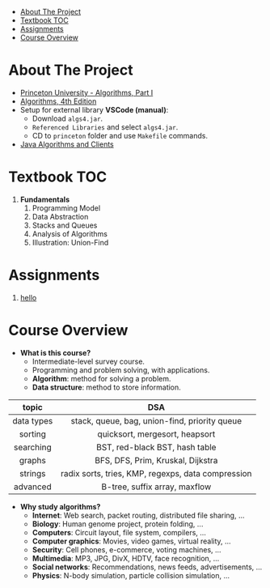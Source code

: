 - [About The Project](#about-the-project)
- [Textbook TOC](#textbook-toc)
- [Assignments](#assignments)
- [Course Overview](#course-overview)

# About The Project

- [Princeton University - Algorithms, Part I](https://www.coursera.org/learn/algorithms-part1)
- [Algorithms, 4th Edition](https://algs4.cs.princeton.edu/home/)
- Setup for external library **VSCode (manual)**:
  - Download `algs4.jar`.
  - `Referenced Libraries` and select `algs4.jar`.
  - CD to `princeton` folder and use `Makefile` commands.
- [Java Algorithms and Clients](https://algs4.cs.princeton.edu/code/)

# Textbook TOC

<ol>
  <li><strong>Fundamentals</strong>
    <ol>
      <li>Programming Model</li>
      <li>Data Abstraction</li>
      <li>Stacks and Queues</li>
      <li>Analysis of Algorithms</li>
      <li>Illustration: Union-Find</li>
    </ol>
  </li>
</ol>

# Assignments

1. [hello](https://coursera.cs.princeton.edu/algs4/assignments/hello/specification.php)

# Course Overview

- **What is this course?**
  - Intermediate-level survey course.
  - Programming and problem solving, with applications.
  - **Algorithm**: method for solving a problem.
  - **Data structure**: method to store information.

|   topic    |                        DSA                         |
| :--------: | :------------------------------------------------: |
| data types |   stack, queue, bag, union-find, priority queue    |
|  sorting   |           quicksort, mergesort, heapsort           |
| searching  |           BST, red-black BST, hash table           |
|   graphs   |         BFS, DFS, Prim, Kruskal, Dijkstra          |
|  strings   | radix sorts, tries, KMP, regexps, data compression |
|  advanced  |           B-tree, suffix array, maxflow            |

- **Why study algorithms?**
  - **Internet**: Web search, packet routing, distributed file sharing, ...
  - **Biology**: Human genome project, protein folding, ...
  - **Computers**: Circuit layout, file system, compilers, ...
  - **Computer graphics**: Movies, video games, virtual reality, ...
  - **Security**: Cell phones, e-commerce, voting machines, ...
  - **Multimedia**: MP3, JPG, DivX, HDTV, face recognition, ...
  - **Social networks**: Recommendations, news feeds, advertisements, ...
  - **Physics**: N-body simulation, particle collision simulation, ...
